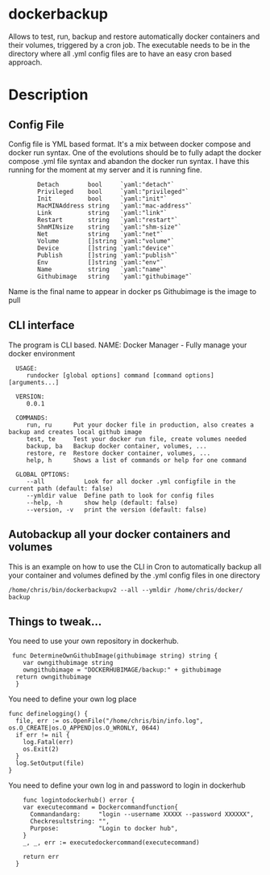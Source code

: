 # dockerbackup
Allows to test, run, backup and restore automatically docker containers and their volumes, triggered by a cron job.
The executable needs to be in the directory where all .yml config files are to have an easy cron based approach.

# Description
## Config File
Config file is YML based format.
It's a mix between docker compose and docker run syntax. One of the evolutions should be to fully adapt the docker compose .yml file syntax and abandon the docker run syntax.
I have this running for the moment at my server and it is running fine.

			Detach        bool     `yaml:"detach"`
			Privileged    bool     `yaml:"privileged"`
			Init          bool     `yaml:"init"`
			MacMINAddress string   `yaml:"mac-address"`
			Link          string   `yaml:"link"`
			Restart       string   `yaml:"restart"`
			ShmMINsize    string   `yaml:"shm-size"`
			Net           string   `yaml:"net"`
			Volume        []string `yaml:"volume"`
			Device        []string `yaml:"device"`
			Publish       []string `yaml:"publish"`
			Env           []string `yaml:"env"`
			Name          string   `yaml:"name"`
			Githubimage   string   `yaml:"githubimage"`
  
  Name is the final name to appear in docker ps
  Githubimage is the image to pull
  
  ## CLI interface
  The program is CLI based.
      NAME:
       Docker Manager - Fully manage your docker environment

      USAGE:
         rundocker [global options] command [command options] [arguments...]

      VERSION:
         0.0.1

      COMMANDS:
         run, ru      Put your docker file in production, also creates a backup and creates local github image
         test, te     Test your docker run file, create volumes needed
         backup, ba   Backup docker container, volumes, ...
         restore, re  Restore docker container, volumes, ...
         help, h      Shows a list of commands or help for one command

      GLOBAL OPTIONS:
         --all           Look for all docker .yml configfile in the current path (default: false)
         --ymldir value  Define path to look for config files
         --help, -h      show help (default: false)
         --version, -v   print the version (default: false)
         
 ## Autobackup all your docker containers and volumes
 This is an example on how to use the CLI in Cron to automatically backup all your container and volumes defined by the .yml config files in one directory 
 
 	/home/chris/bin/dockerbackupv2 --all --ymldir /home/chris/docker/ backup
 
 
 ## Things to tweak...
 
 You need to use your own repository in dockerhub.
 
     func DetermineOwnGithubImage(githubimage string) string {
        var owngithubimage string
        owngithubimage = "DOCKERHUBIMAGE/backup:" + githubimage
      return owngithubimage
      }
      

You need to define your own log place

    func definelogging() {
      file, err := os.OpenFile("/home/chris/bin/info.log", os.O_CREATE|os.O_APPEND|os.O_WRONLY, 0644)
      if err != nil {
        log.Fatal(err)
        os.Exit(2)
      }
      log.SetOutput(file)
    }
    
    
  You need to define your own log in and password to login in dockerhub
  
        func logintodockerhub() error {
        var executecommand = Dockercommandfunction{
          Commandandarg:     "login --username XXXXX --password XXXXXX",
          Checkresultstring: "",
          Purpose:           "Login to docker hub",
        }
        _, _, err := executedockercommand(executecommand)

        return err
      }
      
      
